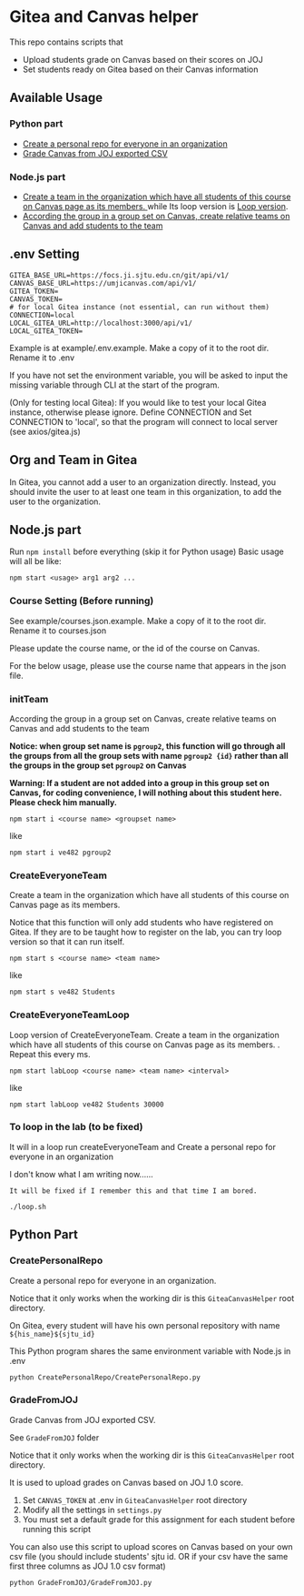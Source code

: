 # Gitea and Canvas helper
This repo contains scripts that
- Upload students grade on Canvas based on their scores on JOJ
- Set students ready on Gitea based on their Canvas information

## Available Usage
### Python part

- [Create a personal repo for everyone in an organization](#CreatePersonalRepo)
- [Grade Canvas from JOJ exported CSV](#GradeFromJOJ)

### Node.js part
- [Create a team in the organization which have all students of this course on Canvas page as its members.
](#createEveryoneTeam) while Its loop version is [Loop version](#createEveryoneTeamLoop).
- [According the group in a group set on Canvas, create relative teams on Canvas and add students to the team
](#initTeam)



## .env Setting

~~~shell
GITEA_BASE_URL=https://focs.ji.sjtu.edu.cn/git/api/v1/
CANVAS_BASE_URL=https://umjicanvas.com/api/v1/
GITEA_TOKEN=
CANVAS_TOKEN=
# for local Gitea instance (not essential, can run without them)
CONNECTION=local
LOCAL_GITEA_URL=http://localhost:3000/api/v1/
LOCAL_GITEA_TOKEN=
~~~
Example is at example/.env.example.  Make a copy of it to the root dir. Rename it to .env

If you have not set the environment variable, you will be asked to input the missing variable through CLI at the start of the program.

(Only for testing local Gitea): If you would like to test your local Gitea instance, otherwise please ignore. Define CONNECTION and Set CONNECTION to 'local', so that the program will connect to local server (see axios/gitea.js) 

## Org and Team in Gitea
In Gitea, you cannot add a user to an organization directly. Instead, you should invite the user to at least one team in this organization, to add the user to the organization.

## Node.js part
Run `npm install` before everything (skip it for Python usage)
Basic usage will all be like:
~~~
npm start <usage> arg1 arg2 ... 
~~~

### Course Setting (Before running)

See example/courses.json.example. Make a copy of it to the root dir. Rename it to courses.json

Please update the course name, or the id of the course on Canvas.

For the below usage, please use the course name that appears in the json file.


### initTeam

According the group in a group set on Canvas, create relative teams on Canvas and add students to the team

**Notice: when group set name is `pgroup2`, this function will go through all the groups from all the group sets with name `pgroup2 {id}` rather than all the groups in the group set `pgroup2` on Canvas**

**Warning: If a student are not added into a group in this group set on Canvas, for coding convenience, I will nothing about this student here. Please check him manually.**


~~~
npm start i <course name> <groupset name>
~~~

like

~~~
npm start i ve482 pgroup2
~~~



### CreateEveryoneTeam

Create a team in the organization which have all students of this course on Canvas page as its members.

Notice that this function will only add students who have registered on Gitea. If they are to be taught how to register on the lab, you can try loop version so that it can run itself.
~~~
npm start s <course name> <team name>
~~~

like

~~~
npm start s ve482 Students
~~~


### CreateEveryoneTeamLoop

Loop version of CreateEveryoneTeam. Create a team in the organization which have all students of this course on Canvas page as its members.
. Repeat this every <interval> ms.

~~~
npm start labLoop <course name> <team name> <interval>
~~~

like

~~~
npm start labLoop ve482 Students 30000
~~~


### To loop in the lab (to be fixed)
It will in a loop run createEveryoneTeam and Create a personal repo for everyone in an organization

I don't know what I am writing now......

`It will be fixed if I remember this and that time I am bored.`
~~~shell
./loop.sh
~~~


## Python Part
### CreatePersonalRepo
Create a personal repo for everyone in an organization.

Notice that it only works when the working dir is this `GiteaCanvasHelper` root directory.

On Gitea, every student will have his own personal repository with name `${his_name}${sjtu_id}`

This Python program shares the same environment variable with Node.js in .env
~~~shell
python CreatePersonalRepo/CreatePersonalRepo.py
~~~

### GradeFromJOJ
Grade Canvas from JOJ exported CSV.

See `GradeFromJOJ` folder 

Notice that it only works when the working dir is this `GiteaCanvasHelper` root directory.

It is used to upload grades on Canvas based on JOJ 1.0 score. 

1. Set `CANVAS_TOKEN` at .env in `GiteaCanvasHelper` root directory
2. Modify all the settings in `settings.py`
3. You must set a default grade for this assignment for each student before running this script

You can also use this script to upload scores on Canvas based on your own csv file (you should include students' sjtu id. OR if your csv have the same first three columns as JOJ 1.0 csv format)

~~~shell script
python GradeFromJOJ/GradeFromJOJ.py
~~~

